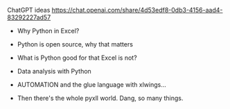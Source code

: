 ChatGPT ideas
https://chat.openai.com/share/4d53edf8-0db3-4156-aad4-83292227ad57

- Why Python in Excel?
- Python is open source, why that matters
- What is Python good for that Excel is not? 


- Data analysis with Python
- AUTOMATION and the glue language with xlwings... 
- Then there's the whole pyxll world. Dang, so many things. 